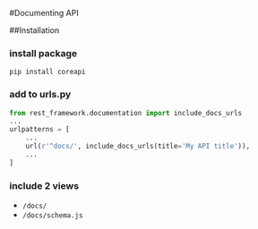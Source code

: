 #Documenting API

##Installation
### install package
`pip install coreapi`


### add to urls.py
```python
from rest_framework.documentation import include_docs_urls
...
urlpatterns = [
    ...
    url(r'^docs/', include_docs_urls(title='My API title')),
    ...
]
```

### include 2 views

- `/docs/`
- `/docs/schema.js`